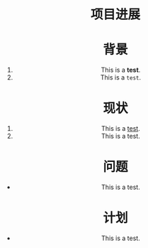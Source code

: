 <center><h1>项目进展

# 背景
1. This is a **test**.
2. This is a `test`.

# 现状
1. This is a <ins>test</ins>.
2. This is a test.

# 问题
- This is a test.

# 计划
- This is a test.
